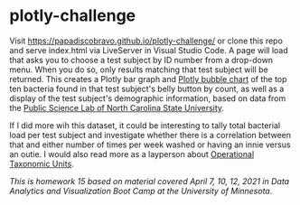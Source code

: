 # plotly-challenge

Visit 
https://papadiscobravo.github.io/plotly-challenge/
or clone this repo and serve index.html via LiveServer in Visual Studio Code. A page will load that asks you to choose a test subject by ID number from a drop-down menu. When you do so, only results matching that test subject will be returned. This creates a Plotly bar graph and <a href="https://plotly.com/javascript/bubble-charts/" target="_blank">Plotly bubble chart</a> of the top ten bacteria found in that test subject's belly button by count, as well as a display of the test subject's demographic information, based on data from the <a href="http://robdunnlab.com/projects/belly-button-biodiversity">Public Science Lab of North Carolina State University</a>.

If I did more wih this dataset, it could be interesting to tally total bacterial load per test subject and investigate whether there is a correlation between that and either number of times per week washed or having an innie versus an outie. I would also read more as a layperson about <a href="https://en.wikipedia.org/wiki/Operational_taxonomic_unit" target="_blank">Operational Taxonomic Units</a>.

*This is homework 15 based on material covered April 7, 10, 12, 2021 in Data Analytics and Visualization Boot Camp at the University of Minnesota.*